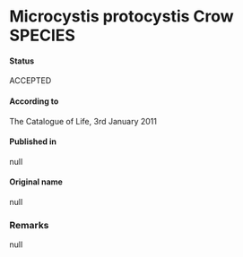 # Microcystis protocystis Crow SPECIES

#### Status
ACCEPTED

#### According to
The Catalogue of Life, 3rd January 2011

#### Published in
null

#### Original name
null

### Remarks
null